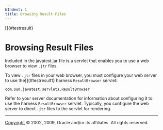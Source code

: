 ```yaml
---
hIndent: 1
title: Browsing Result Files
---
```


[]{#testresult}

# Browsing Result Files

Included in the javatest.jar file is a servlet that enables you to use a web browser to view `.jtr`
files.

To view `.jtr` files in your web browser, you must configure your web server to use
the[]{#testresult1} harness `ResultBrowser` servlet:

`com.sun.javatest.servlets.ResultBrowser`

Refer to your server documentation for information about configuring it to use the harness
`ResultBrowser` servlet. Typically, you configure the web server to direct `.jtr` files to the
servlet for rendering.

----------------------------------------------------------------------------------------------------

[Copyright](../copyright.html) © 2002, 2009, Oracle and/or its affiliates. All rights reserved.
